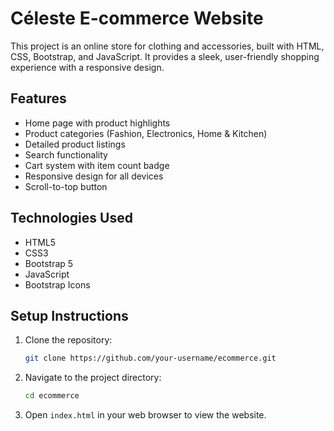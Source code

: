 # Céleste E-commerce Website

This project is an online store for clothing and accessories, built with HTML, CSS, Bootstrap, and JavaScript. It provides a sleek, user-friendly shopping experience with a responsive design.

## Features

- Home page with product highlights
- Product categories (Fashion, Electronics, Home & Kitchen)
- Detailed product listings
- Search functionality
- Cart system with item count badge
- Responsive design for all devices
- Scroll-to-top button

## Technologies Used

- HTML5
- CSS3
- Bootstrap 5
- JavaScript
- Bootstrap Icons

## Setup Instructions

1. Clone the repository:  
   ```bash
   git clone https://github.com/your-username/ecommerce.git
   ```
2. Navigate to the project directory:  
   ```bash
   cd ecommerce
   ```
3. Open `index.html` in your web browser to view the website.

